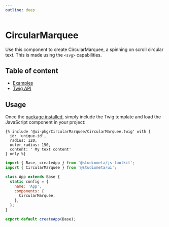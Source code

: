 ```yaml
---
outline: deep
---
```


# CircularMarquee <Badges :texts="badges" />

<script setup>
  import pkg from '@studiometa/ui/Button/package.json';

  const badges = [`v${pkg.version}`, 'Twig'];
</script>

Use this component to create CircularMarquee, a spinning on scroll circular text. This is made using the `<svg>` capabilities.

## Table of content

- [Examples](./examples.md)
- [Twig API](./twig-api.md)

## Usage

Once the [package installed](/guide/installation/), simply include the Twig template and load the JavaScript component in your project:

```twig
{% include '@ui-pkg/CircularMarquee/CircularMarquee.twig' with {
  id: 'unique-id',
  radius: 120,
  outer_radius: 150,
  content: ' My text content'
} only %}
```

```js
import { Base, createApp } from '@studiometa/js-toolkit';
import { CircularMarquee } from '@studiometa/ui';

class App extends Base {
  static config = {
    name: 'App',
    components: {
      CircularMarquee,
    },
  };
}

export default createApp(Base);
```
